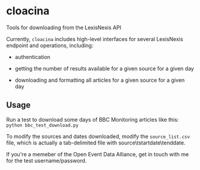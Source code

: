 cloacina
=======

Tools for downloading from the LexisNexis API

Currently, `cloacina` includes high-level interfaces for several LexisNexis
endpoint and operations, including:

- authentication

- getting the number of results available for a given source for a given day

- downloading and formatting all articles for a given source for a given day


Usage
-----

Run a test to download some days of BBC Monitoring articles like this:
`python bbc_test_download.py`

To modify the sources and dates downloaded, modify the `source_list.csv` file,
which is actually a tab-delimited file with source\tstartdate\tenddate.

If you're a memeber of the Open Event Data Alliance, get in touch with me for
the test username/password.
